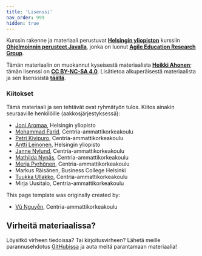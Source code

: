 ```yaml
---
title: 'Lisenssi'
nav_order: 999
hidden: true
---
```


Kurssin rakenne ja materiaali perustuvat [**Helsingin yliopiston**](https://www.helsinki.fi/en/) kurssiin [**Ohjelmoinnin perusteet Javalla**](https://ohjelmointi-20.mooc.fi), jonka on luonut [**Agile Education Research Group**](https://www.helsinki.fi/en/researchgroups/data-driven-education). 

Tämän materiaalin on muokannut kyseisestä materiaalista  [**Heikki Ahonen**](https://github.com/heikkihei); tämän lisenssi on [**CC BY-NC-SA 4.0**](https://creativecommons.org/licenses/by-nc-sa/4.0/deed). Lisätietoa alkuperäisestä materiaalista ja sen lisenssistä [**täällä**](https://ohjelmointi-20.mooc.fi/credits/).

### Kiitokset

Tämä materiaali ja sen tehtävät ovat ryhmätyön tulos. Kiitos ainakin seuraaville henkilöille (aakkosjärjestyksessä):
* [Joni Aromaa](https://github.com/aromaa), Helsingin yliopisto
* [Mohammad Farid](https://github.com/farid555), Centria-ammattikorkeakoulu
* [Petri Kivipuro](https://github.com/PetriKivipuro), Centria-ammattikorkeakoulu
* [Antti Leinonen](https://github.com/Redande/), Helsingin yliopisto
* [Janne Nylund](https://github.com/janne-nylund), Centria-ammattikorkeakoulu
* [Mathilda Nynäs](https://github.com/Majon1), Centria-ammattikorkeakoulu
* [Merja Pyrhönen](https://github.com/meikku), Centria-ammattikorkeakoulu
* Markus Räisänen, Business College Helsinki
* [Tuukka Ullakko](https://github.com/TuukkaUllakko), Centria-ammattikorkeakoulu
* Mirja Uusitalo, Centria-ammattikorkeakoulu

This page template was originally created by:
* [Vũ Nguyễn](https://github.com/ndkv9), Centria-ammattikorkeakoulu

## Virheitä materiaalissa?

Löysitkö virheen tiedoissa? Tai kirjoitusvirheen? Lähetä meille parannusehdotus [GitHubissa](https://github.com/centria/ohjelmoinnin-perusteet/tree/master/src/content) ja auta meitä parantamaan materiaalia!
